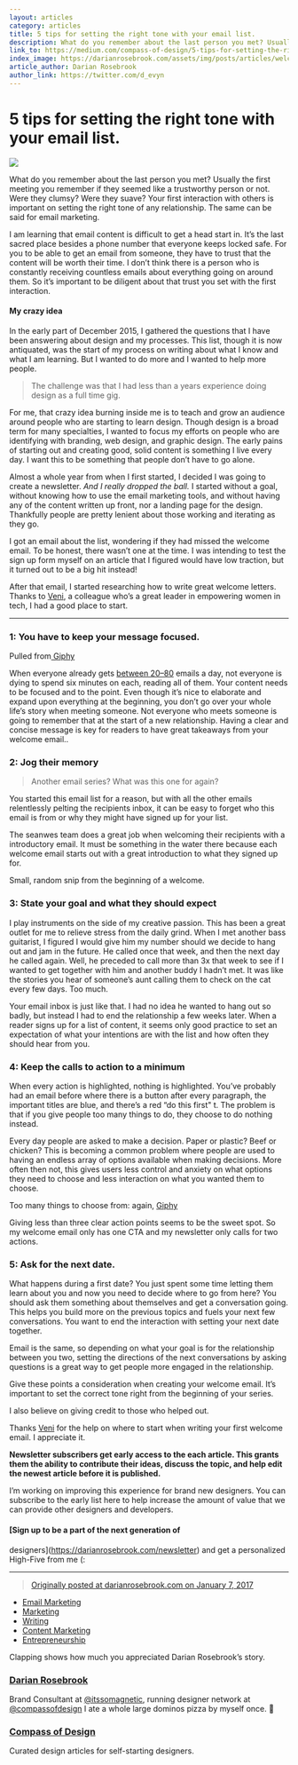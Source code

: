 ```yaml
---
layout: articles
category: articles
title: 5 tips for setting the right tone with your email list.
description: What do you remember about the last person you met? Usually the first meeting you remember if they seemed like a trustworthy person or not. Were they clumsy? Were they suave? Your first interaction with others is important on setting the right tone of any relationship. The same can be said for email marketing.
link_to: https://medium.com/compass-of-design/5-tips-for-setting-the-right-tone-with-your-email-list-93a5afbb8d8b
index_image: https://darianrosebrook.com/assets/img/posts/articles/welcome-email/welcome-email.png
article_author: Darian Rosebrook
author_link: https://twitter.com/d_evyn
---
```

# 5 tips for setting the right tone with your email list.

![](https://cdn-images-1.medium.com/max/800/1*6icFYlEErr0Q_6lZJLZfVQ.png)

What do you remember about the last person you met? Usually the first meeting
you remember if they seemed like a trustworthy person or not. Were they clumsy?
Were they suave? Your first interaction with others is important on setting the
right tone of any relationship. The same can be said for email marketing.

I am learning that email content is difficult to get a head start in. It’s the
last sacred place besides a phone number that everyone keeps locked safe. For
you to be able to get an email from someone, they have to trust that the content
will be worth their time. I don’t think there is a person who is constantly
receiving countless emails about everything going on around them. So it’s
important to be diligent about that trust you set with the first interaction.

#### My crazy idea

In the early part of December 2015, I gathered the questions that I have been
answering about design and my processes. This list, though it is now antiquated,
was the start of my process on writing about what I know and what I am learning.
But I wanted to do more and I wanted to help more people.

> The challenge was that I had less than a years experience doing design as a full
> time gig.

For me, that crazy idea burning inside me is to teach and grow an audience
around people who are starting to learn design. Though design is a broad term
for many specialties, I wanted to focus my efforts on people who are identifying
with branding, web design, and graphic design. The early pains of starting out
and creating good, solid content is something I live every day. I want this to
be something that people don’t have to go alone.

Almost a whole year from when I first started, I decided I was going to create a
newsletter. *And I really dropped the ball.* I started without a goal, without
knowing how to use the email marketing tools, and without having any of the
content written up front, nor a landing page for the design. Thankfully people
are pretty lenient about those working and iterating as they go.

I got an email about the list, wondering if they had missed the welcome email.
To be honest, there wasn’t one at the time. I was intending to test the sign up
form myself on an article that I figured would have low traction, but it turned
out to be a big hit instead!

After that email, I started researching how to write great welcome letters.
Thanks to [Veni](https://twitter.com/venikunche), a colleague who’s a great
leader in empowering women in tech, I had a good place to start.

*****

### 1: You have to keep your message focused.

<span class="figcaption_hack">Pulled from[ Giphy](http://giphy.com/gifs/too-14qoYVhZCDX0L6)</span>

When everyone already gets [between
20–80](https://www.textrequest.com/blog/how-many-emails-do-people-get-every-day/)
emails a day, not everyone is dying to spend six minutes on each, reading all of
them. Your content needs to be focused and to the point. Even though it’s nice
to elaborate and expand upon everything at the beginning, you don’t go over your
whole life’s story when meeting someone. Not everyone who meets someone is going
to remember that at the start of a new relationship. Having a clear and concise
message is key for readers to have great takeaways from your welcome email..

### 2: Jog their memory

> Another email series? What was this one for again?

You started this email list for a reason, but with all the other emails
relentlessly pelting the recipients inbox, it can be easy to forget who this
email is from or why they might have signed up for your list.

The seanwes team does a great job when welcoming their recipients with a
introductory email. It must be something in the water there because each welcome
email starts out with a great introduction to what they signed up for.

<span class="figcaption_hack">Small, random snip from the beginning of a welcome.</span>

### 3: State your goal and what they should expect

I play instruments on the side of my creative passion. This has been a great
outlet for me to relieve stress from the daily grind. When I met another bass
guitarist, I figured I would give him my number should we decide to hang out and
jam in the future. He called once that week, and then the next day he called
again. Well, he preceded to call more than 3x that week to see if I wanted to
get together with him and another buddy I hadn’t met. It was like the stories
you hear of someone’s aunt calling them to check on the cat every few days. Too
much.

Your email inbox is just like that. I had no idea he wanted to hang out so
badly, but instead I had to end the relationship a few weeks later. When a
reader signs up for a list of content, it seems only good practice to set an
expectation of what your intentions are with the list and how often they should
hear from you.

### 4: Keep the calls to action to a minimum

When every action is highlighted, nothing is highlighted. You’ve probably had an
email before where there is a button after every paragraph, the important titles
are blue, and there’s a red “do this first" t. The problem is that if you give
people too many things to do, they choose to do nothing instead.

Every day people are asked to make a decision. Paper or plastic? Beef or
chicken? This is becoming a common problem where people are used to having an
endless array of options available when making decisions. More often then not,
this gives users less control and anxiety on what options they need to choose
and less interaction on what you wanted them to choose.

<span class="figcaption_hack">Too many things to choose from: again,
[Giphy](https://media.giphy.com/media/SinzL2715nDOg/giphy.gif)</span>

Giving less than three clear action points seems to be the sweet spot. So my
welcome email only has one CTA and my newsletter only calls for two actions.

### 5: Ask for the next date.

What happens during a first date? You just spent some time letting them learn
about you and now you need to decide where to go from here? You should ask them
something about themselves and get a conversation going. This helps you build
more on the previous topics and fuels your next few conversations. You want to
end the interaction with setting your next date together.

Email is the same, so depending on what your goal is for the relationship
between you two, setting the directions of the next conversations by asking
questions is a great way to get people more engaged in the relationship.

Give these points a consideration when creating your welcome email. It’s
important to set the correct tone right from the beginning of your series.

<span class="figcaption_hack">I also believe on giving credit to those who helped out.</span>

Thanks [Veni](https://twitter.com/venikunche) for the help on where to start
when writing your first welcome email. I appreciate it.

**Newsletter subscribers get early access to the each article. This grants them
the ability to contribute their ideas, discuss the topic, and help edit the
newest article before it is published.**

I’m working on improving this experience for brand new designers. You can
subscribe to the early list here to help increase the amount of value that we
can provide other designers and developers.

#### [Sign up to be a part of the next generation of
designers](https://darianrosebrook.com/newsletter) and get a personalized
High-Five from me (:

*****

> [Originally posted at darianrosebrook.com on January 7,
> 2017](https://darianrosebrook.com/archive/tips-for-first-welcome-email)

* [Email
Marketing](https://read.compassofdesign.com/tagged/email-marketing?source=post)
* [Marketing](https://read.compassofdesign.com/tagged/marketing?source=post)
* [Writing](https://read.compassofdesign.com/tagged/writing?source=post)
* [Content
Marketing](https://read.compassofdesign.com/tagged/content-marketing?source=post)
* [Entrepreneurship](https://read.compassofdesign.com/tagged/entrepreneurship?source=post)

Clapping shows how much you appreciated Darian Rosebrook’s story.

### [Darian Rosebrook](https://read.compassofdesign.com/@d_evyn)

Brand Consultant at [@itssomagnetic](http://twitter.com/itssomagnetic), running
designer network at [@compassofdesign](http://twitter.com/compassofdesign) I ate
a whole large dominos pizza by myself once. 🍕

### [Compass of Design](https://read.compassofdesign.com/?source=footer_card)

Curated design articles for self-starting designers.
